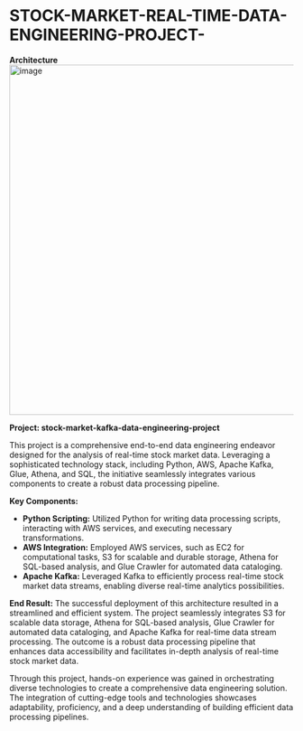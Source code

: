 # STOCK-MARKET-REAL-TIME-DATA-ENGINEERING-PROJECT-

**Architecture**
<img width="620" alt="image" src="https://github.com/dedhiaraj2002/STOCK-MARKET-REAL-TIME-DATA-ENGINEERING-PROJECT-/assets/58104026/c2048deb-9955-496e-ad1d-be844dfacb3f">

**Project: stock-market-kafka-data-engineering-project**

This project is a comprehensive end-to-end data engineering endeavor designed for the analysis of real-time stock market data. Leveraging a sophisticated technology stack, including Python, AWS, Apache Kafka, Glue, Athena, and SQL, the initiative seamlessly integrates various components to create a robust data processing pipeline.

**Key Components:**
- **Python Scripting:** Utilized Python for writing data processing scripts, interacting with AWS services, and executing necessary transformations.
- **AWS Integration:** Employed AWS services, such as EC2 for computational tasks, S3 for scalable and durable storage, Athena for SQL-based analysis, and Glue Crawler for automated data cataloging.
- **Apache Kafka:** Leveraged Kafka to efficiently process real-time stock market data streams, enabling diverse real-time analytics possibilities.

**End Result:**
The successful deployment of this architecture resulted in a streamlined and efficient system. The project seamlessly integrates S3 for scalable data storage, Athena for SQL-based analysis, Glue Crawler for automated data cataloging, and Apache Kafka for real-time data stream processing. The outcome is a robust data processing pipeline that enhances data accessibility and facilitates in-depth analysis of real-time stock market data.

Through this project, hands-on experience was gained in orchestrating diverse technologies to create a comprehensive data engineering solution. The integration of cutting-edge tools and technologies showcases adaptability, proficiency, and a deep understanding of building efficient data processing pipelines.
